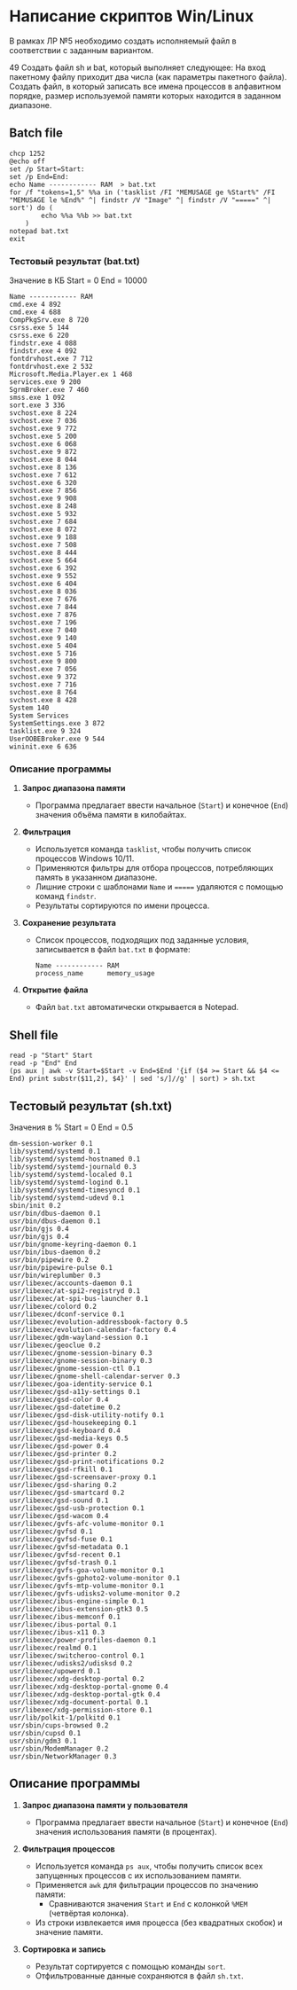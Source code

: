 # Написание скриптов Win/Linux

В рамках ЛР №5 необходимо создать исполняемый файл в соответствии с заданным вариантом.

49 Создать файл sh и bat, который выполняет следующее: 
На вход пакетному файлу приходит два числа (как параметры пакетного файла). 
Создать файл, в который записать все имена процессов в алфавитном порядке, размер используемой памяти 
которых находится в заданном диапазоне.

## Batch file 

```
chcp 1252
@echo off
set /p Start=Start: 
set /p End=End:
echo Name ------------ RAM  > bat.txt
for /f "tokens=1,5" %%a in ('tasklist /FI "MEMUSAGE ge %Start%" /FI "MEMUSAGE le %End%" ^| findstr /V "Image" ^| findstr /V "=====" ^| sort') do (	
        echo %%a %%b >> bat.txt
    )
notepad bat.txt
exit
```
### Тестовый результат (bat.txt)

Значение в КБ
Start = 0
End = 10000

```
Name ------------ RAM  
cmd.exe 4 892 
cmd.exe 4 688 
CompPkgSrv.exe 8 720 
csrss.exe 5 144 
csrss.exe 6 220 
findstr.exe 4 088 
findstr.exe 4 092 
fontdrvhost.exe 7 712 
fontdrvhost.exe 2 532 
Microsoft.Media.Player.ex 1 468 
services.exe 9 200 
SgrmBroker.exe 7 460 
smss.exe 1 092 
sort.exe 3 336 
svchost.exe 8 224 
svchost.exe 7 036 
svchost.exe 9 772 
svchost.exe 5 200 
svchost.exe 6 068 
svchost.exe 9 872 
svchost.exe 8 044 
svchost.exe 8 136 
svchost.exe 7 612 
svchost.exe 6 320 
svchost.exe 7 856 
svchost.exe 9 908 
svchost.exe 8 248 
svchost.exe 5 932 
svchost.exe 7 684 
svchost.exe 8 072 
svchost.exe 9 188 
svchost.exe 7 508 
svchost.exe 8 444 
svchost.exe 5 664 
svchost.exe 6 392 
svchost.exe 9 552 
svchost.exe 6 404 
svchost.exe 8 036 
svchost.exe 7 676 
svchost.exe 7 844 
svchost.exe 7 876 
svchost.exe 7 196 
svchost.exe 7 040 
svchost.exe 9 140 
svchost.exe 5 404 
svchost.exe 5 716 
svchost.exe 9 800 
svchost.exe 7 056 
svchost.exe 9 372 
svchost.exe 7 716 
svchost.exe 8 764 
svchost.exe 8 428 
System 140 
System Services 
SystemSettings.exe 3 872 
tasklist.exe 9 324 
UserOOBEBroker.exe 9 544 
wininit.exe 6 636 
```

### Описание программы 
1. **Запрос диапазона памяти**
   - Программа предлагает ввести начальное (`Start`) и конечное (`End`) значения объёма памяти в килобайтах.
   
2. **Фильтрация**
   - Используется команда `tasklist`, чтобы получить список процессов Windows 10/11.
   - Применяются фильтры для отбора процессов, потребляющих память в указанном диапазоне.
   - Лишние строки с шаблонами `Name` и `=====` удаляются с помощью команд `findstr`.
   - Результаты сортируются по имени процесса.

3. **Сохранение результата**
   - Список процессов, подходящих под заданные условия, записывается в файл `bat.txt` в формате:
     ```
     Name ------------ RAM
     process_name      memory_usage
     ```

4. **Открытие файла**
   - Файл `bat.txt` автоматически открывается в Notepad.
   
 ## Shell file 
 
 ```
read -p "Start" Start
read -p "End" End
(ps aux | awk -v Start=$Start -v End=$End '{if ($4 >= Start && $4 <= End) print substr($11,2), $4}' | sed 's/]//g' | sort) > sh.txt
 ```

## Тестовый результат (sh.txt)

Значения в %
Start = 0
End = 0.5

```
dm-session-worker 0.1
lib/systemd/systemd 0.1
lib/systemd/systemd-hostnamed 0.1
lib/systemd/systemd-journald 0.3
lib/systemd/systemd-localed 0.1
lib/systemd/systemd-logind 0.1
lib/systemd/systemd-timesyncd 0.1
lib/systemd/systemd-udevd 0.1
sbin/init 0.2
usr/bin/dbus-daemon 0.1
usr/bin/dbus-daemon 0.1
usr/bin/gjs 0.4
usr/bin/gjs 0.4
usr/bin/gnome-keyring-daemon 0.1
usr/bin/ibus-daemon 0.2
usr/bin/pipewire 0.2
usr/bin/pipewire-pulse 0.1
usr/bin/wireplumber 0.3
usr/libexec/accounts-daemon 0.1
usr/libexec/at-spi2-registryd 0.1
usr/libexec/at-spi-bus-launcher 0.1
usr/libexec/colord 0.2
usr/libexec/dconf-service 0.1
usr/libexec/evolution-addressbook-factory 0.5
usr/libexec/evolution-calendar-factory 0.4
usr/libexec/gdm-wayland-session 0.1
usr/libexec/geoclue 0.2
usr/libexec/gnome-session-binary 0.3
usr/libexec/gnome-session-binary 0.3
usr/libexec/gnome-session-ctl 0.1
usr/libexec/gnome-shell-calendar-server 0.3
usr/libexec/goa-identity-service 0.1
usr/libexec/gsd-a11y-settings 0.1
usr/libexec/gsd-color 0.4
usr/libexec/gsd-datetime 0.2
usr/libexec/gsd-disk-utility-notify 0.1
usr/libexec/gsd-housekeeping 0.1
usr/libexec/gsd-keyboard 0.4
usr/libexec/gsd-media-keys 0.5
usr/libexec/gsd-power 0.4
usr/libexec/gsd-printer 0.2
usr/libexec/gsd-print-notifications 0.2
usr/libexec/gsd-rfkill 0.1
usr/libexec/gsd-screensaver-proxy 0.1
usr/libexec/gsd-sharing 0.2
usr/libexec/gsd-smartcard 0.2
usr/libexec/gsd-sound 0.1
usr/libexec/gsd-usb-protection 0.1
usr/libexec/gsd-wacom 0.4
usr/libexec/gvfs-afc-volume-monitor 0.1
usr/libexec/gvfsd 0.1
usr/libexec/gvfsd-fuse 0.1
usr/libexec/gvfsd-metadata 0.1
usr/libexec/gvfsd-recent 0.1
usr/libexec/gvfsd-trash 0.1
usr/libexec/gvfs-goa-volume-monitor 0.1
usr/libexec/gvfs-gphoto2-volume-monitor 0.1
usr/libexec/gvfs-mtp-volume-monitor 0.1
usr/libexec/gvfs-udisks2-volume-monitor 0.2
usr/libexec/ibus-engine-simple 0.1
usr/libexec/ibus-extension-gtk3 0.5
usr/libexec/ibus-memconf 0.1
usr/libexec/ibus-portal 0.1
usr/libexec/ibus-x11 0.3
usr/libexec/power-profiles-daemon 0.1
usr/libexec/realmd 0.1
usr/libexec/switcheroo-control 0.1
usr/libexec/udisks2/udisksd 0.2
usr/libexec/upowerd 0.1
usr/libexec/xdg-desktop-portal 0.2
usr/libexec/xdg-desktop-portal-gnome 0.4
usr/libexec/xdg-desktop-portal-gtk 0.4
usr/libexec/xdg-document-portal 0.1
usr/libexec/xdg-permission-store 0.1
usr/lib/polkit-1/polkitd 0.1
usr/sbin/cups-browsed 0.2
usr/sbin/cupsd 0.1
usr/sbin/gdm3 0.1
usr/sbin/ModemManager 0.2
usr/sbin/NetworkManager 0.3
```

## Описание программы 

1. **Запрос диапазона памяти у пользователя**
   - Программа предлагает ввести начальное (`Start`) и конечное (`End`) значения использования памяти (в процентах).

2. **Фильтрация процессов**
   - Используется команда `ps aux`, чтобы получить список всех запущенных процессов с их использованием памяти.
   - Применяется `awk` для фильтрации процессов по значению памяти:
     - Сравниваются значения `Start` и `End` с колонкой `%MEM` (четвёртая колонка).
   - Из строки извлекается имя процесса (без квадратных скобок) и значение памяти.

3. **Сортировка и запись**
   - Результат сортируется с помощью команды `sort`.
   - Отфильтрованные данные сохраняются в файл `sh.txt`.








